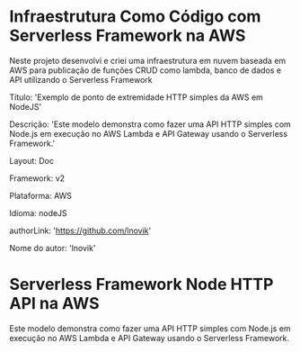 
# Infraestrutura Como Código com Serverless Framework na AWS 

Neste projeto desenvolvi e criei uma infraestrutura em nuvem baseada em AWS para publicação de funções CRUD como lambda, banco de dados e API utilizando o Serverless Framework


Título: 'Exemplo de ponto de extremidade HTTP simples da AWS em NodeJS'

Descrição: 'Este modelo demonstra como fazer uma API HTTP simples com Node.js em execução no AWS Lambda e API Gateway usando o Serverless Framework.'

Layout: Doc

Framework: v2

Plataforma: AWS

Idioma: nodeJS

authorLink: 'https://github.com/lnovik'

Nome do autor: 'lnovik'


# Serverless Framework Node HTTP API na AWS

Este modelo demonstra como fazer uma API HTTP simples com Node.js em execução no AWS Lambda e API Gateway usando o Serverless Framework.

